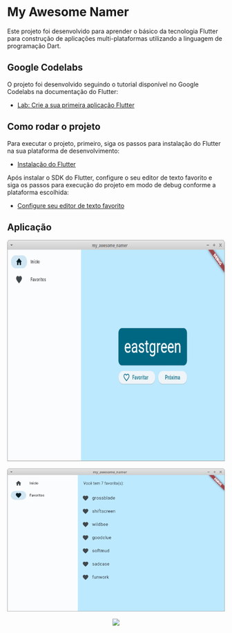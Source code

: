 # My Awesome Namer

Este projeto foi desenvolvido para aprender o básico da tecnologia Flutter para construção de aplicações multi-plataformas utilizando a linguagem de programação Dart.

## Google Codelabs

O projeto foi desenvolvido seguindo o tutorial disponível no Google Codelabs na documentação do Flutter:

- [Lab: Crie a sua primeira aplicação Flutter](https://docs.flutter.dev/get-started/codelab)

## Como rodar o projeto

Para executar o projeto, primeiro, siga os passos para instalação do Flutter na sua plataforma de desenvolvimento:

- [Instalação do Flutter](https://docs.flutter.dev/get-started/install)

Após instalar o SDK do Flutter, configure o seu editor de texto favorito e siga os passos para execução do projeto em modo de debug conforme a plataforma escolhida:

- [Configure seu editor de texto favorito](https://docs.flutter.dev/get-started/editor)

## Aplicação

<p align="center">
    <img src="/docs/home.png" height="512">
</p>

<p align="center">
    <img src="/docs/favorites.png" width="758">
</p>

<p align="center">
    <img src="/docs/usage.gif" width="758">
</p>
